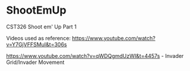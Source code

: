 # ShootEmUp
CST326 Shoot em' Up Part 1

Videos used as reference:
https://www.youtube.com/watch?v=Y7GjVFFSMuI&t=306s

https://www.youtube.com/watch?v=qWDQgmdUzWI&t=4457s - Invader Grid/Invader Movement
